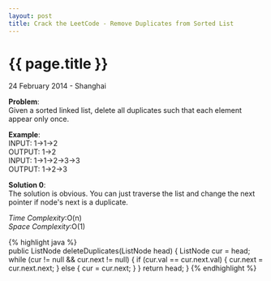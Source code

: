 ```yaml
---
layout: post
title: Crack the LeetCode - Remove Duplicates from Sorted List 
---
```


{{ page.title }}
================

<p class="meta">24 February 2014 - Shanghai </p>

**Problem**:  
Given a sorted linked list, delete all duplicates such that each element appear only once.

**Example**:    
INPUT: 1->1->2  
OUTPUT: 1->2  
INPUT: 1->1->2->3->3  
OUTPUT: 1->2->3  

**Solution 0**:  
The solution is obvious. You can just traverse the list and change the next pointer if node's next is a duplicate.  

*Time Complexity*:O(n)  
*Space Complexity*:O(1)  

{% highlight java %}  
public ListNode deleteDuplicates(ListNode head) {
    ListNode cur = head;
    while (cur != null && cur.next != null) {
        if (cur.val == cur.next.val) {
            cur.next = cur.next.next;
        } else {
            cur = cur.next;
        }
    }
    return head;
}
{% endhighlight %}
